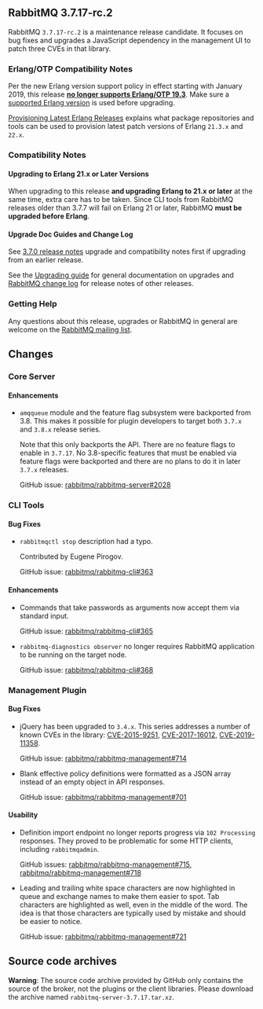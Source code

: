 ## RabbitMQ 3.7.17-rc.2

RabbitMQ `3.7.17-rc.2` is a maintenance release candidate. It focuses on bug fixes and upgrades
a JavaScript dependency in the management UI to patch three CVEs in that library.

### Erlang/OTP Compatibility Notes

Per the new Erlang version support policy in effect starting with January 2019,
this release [**no longer supports Erlang/OTP 19.3**](https://groups.google.com/d/msg/rabbitmq-users/G4UJ9zbIYHs/qCeyjkjyCQAJ).
Make sure a [supported Erlang version](https://www.rabbitmq.com/which-erlang.html) is used before upgrading.

[Provisioning Latest Erlang Releases](https://www.rabbitmq.com/which-erlang.html#erlang-repositories) explains
what package repositories and tools can be used to provision latest patch versions of Erlang `21.3.x` and `22.x`.

### Compatibility Notes

#### Upgrading to Erlang 21.x or Later Versions

When upgrading to this release **and upgrading Erlang to 21.x or later** at the same time, extra care has to be taken.
Since CLI tools from RabbitMQ releases older than 3.7.7 will fail on Erlang 21 or later,
RabbitMQ **must be upgraded before Erlang**.

#### Upgrade Doc Guides and Change Log

See [3.7.0 release notes](https://github.com/rabbitmq/rabbitmq-server/releases/tag/v3.7.0) upgrade
and compatibility notes first if upgrading from an earlier release.

See the [Upgrading guide](https://www.rabbitmq.com/upgrade.html) for general documentation on upgrades
and [RabbitMQ change log](https://www.rabbitmq.com/changelog.html) for release notes of other releases.

### Getting Help

Any questions about this release, upgrades or RabbitMQ in general are welcome on the
[RabbitMQ mailing list](https://groups.google.com/forum/#!forum/rabbitmq-users).


## Changes

### Core Server

#### Enhancements

 * `amqqueue` module and the feature flag subsystem were backported from 3.8. This makes it possible
   for plugin developers to target both `3.7.x` and `3.8.x` release series.

   Note that this only backports the API. There are no feature flags to enable in `3.7.17`.
   No 3.8-specific features that must be enabled via feature flags were backported and there are no
   plans to do it in later `3.7.x` releases.

   GitHub issue: [rabbitmq/rabbitmq-server#2028](https://github.com/rabbitmq/rabbitmq-server/issues/2028)


### CLI Tools

#### Bug Fixes

 * `rabbitmqctl stop` description had a typo.

   Contributed by Eugene Pirogov.

   GitHub issue: [rabbitmq/rabbitmq-cli#363](https://github.com/rabbitmq/rabbitmq-cli/pull/363)

#### Enhancements

 * Commands that take passwords as arguments now accept them via standard input.

   GitHub issue: [rabbitmq/rabbitmq-cli#365](https://github.com/rabbitmq/rabbitmq-cli/issues/365)

 * `rabbitmq-diagnostics observer` no longer requires RabbitMQ application to be running on
   the target node.

   GitHub issue: [rabbitmq/rabbitmq-cli#368](https://github.com/rabbitmq/rabbitmq-cli/pull/368)


### Management Plugin

#### Bug Fixes

 * jQuery has been upgraded to `3.4.x`. This series addresses a number of known CVEs in the library: [CVE-2015-9251](https://nvd.nist.gov/vuln/detail/CVE-2015-9251), [CVE-2017-16012](https://nvd.nist.gov/vuln/detail/CVE-2017-16012), [CVE-2019-11358](https://nvd.nist.gov/vuln/detail/CVE-2019-11358).

   GitHub issue: [rabbitmq/rabbitmq-management#714](https://github.com/rabbitmq/rabbitmq-management/issues/714)

 * Blank effective policy definitions were formatted as a JSON array instead of an empty object in API responses.

   GitHub issue: [rabbitmq/rabbitmq-management#701](https://github.com/rabbitmq/rabbitmq-management/issues/701)

#### Usability

 * Definition import endpoint no longer reports progress via `102 Processing` responses. They proved to be problematic
   for some HTTP clients, including `rabbitmqadmin`.

   GitHub issues: [rabbitmq/rabbitmq-management#715](https://github.com/rabbitmq/rabbitmq-management/issues/715), [rabbitmq/rabbitmq-management#718](https://github.com/rabbitmq/rabbitmq-management/pull/718)

 * Leading and trailing white space characters are now highlighted in queue and exchange names to make them easier to spot.
   Tab characters are highlighted as well, even in the middle of the word. The idea is that those characters are typically
   used by mistake and should be easier to notice.

   GitHub issue: [rabbitmq/rabbitmq-management#721](https://github.com/rabbitmq/rabbitmq-management/pull/721)


## Source code archives

**Warning**: The source code archive provided by GitHub only contains the source of the broker,
not the plugins or the client libraries. Please download the archive named `rabbitmq-server-3.7.17.tar.xz`.
